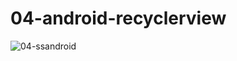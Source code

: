 # 04-android-recyclerview
![04-ssandroid](https://user-images.githubusercontent.com/74538482/192200012-134dc79d-65db-4b95-b1bf-0ddf08e27dda.jpeg)
